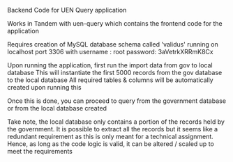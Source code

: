 Backend Code for UEN Query application

Works in Tandem with uen-query which contains the frontend code for the application


Requires creation of MySQL database schema called 'validus' running on localhost port 3306
with username : root
password: 3aVetrkXRRmK8Cx

Upon running the application, first run the import data from gov to local database
This will instantiate the first 5000 records from the gov database to the local database
All required tables & columns will be automatically created upon running this

Once this is done, you can proceed to query from the government database or from the local database created

Take note, the local database only contains a portion of the records held by the government. It is possible to extract all the records but it seems like a redundant requirement as this is only meant for a technical assignment.
Hence, as long as the code logic is valid, it can be altered / scaled up to meet the requirements
